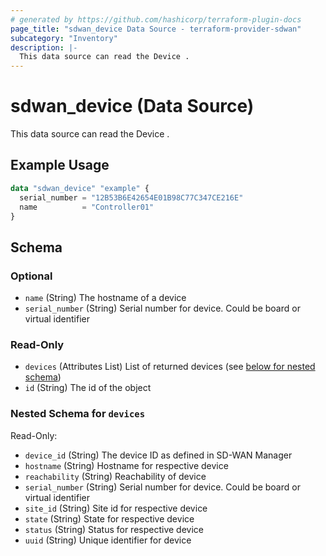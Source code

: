 ```yaml
---
# generated by https://github.com/hashicorp/terraform-plugin-docs
page_title: "sdwan_device Data Source - terraform-provider-sdwan"
subcategory: "Inventory"
description: |-
  This data source can read the Device .
---
```


# sdwan_device (Data Source)

This data source can read the Device .

## Example Usage

```terraform
data "sdwan_device" "example" {
  serial_number = "12B53B6E42654E01B98C77C347CE216E"
  name          = "Controller01"
}
```

<!-- schema generated by tfplugindocs -->
## Schema

### Optional

- `name` (String) The hostname of a device
- `serial_number` (String) Serial number for device. Could be board or virtual identifier

### Read-Only

- `devices` (Attributes List) List of returned devices (see [below for nested schema](#nestedatt--devices))
- `id` (String) The id of the object

<a id="nestedatt--devices"></a>
### Nested Schema for `devices`

Read-Only:

- `device_id` (String) The device ID as defined in SD-WAN Manager
- `hostname` (String) Hostname for respective device
- `reachability` (String) Reachability of device
- `serial_number` (String) Serial number for device. Could be board or virtual identifier
- `site_id` (String) Site id for respective device
- `state` (String) State for respective device
- `status` (String) Status for respective device
- `uuid` (String) Unique identifier for device
